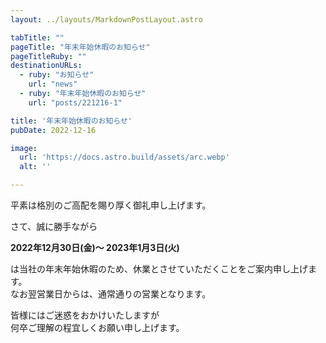 ```yaml
---
layout: ../layouts/MarkdownPostLayout.astro

tabTitle: ""
pageTitle: "年末年始休暇のお知らせ"
pageTitleRuby: ""
destinationURLs:
  - ruby: "お知らせ"
    url: "news"
  - ruby: "年末年始休暇のお知らせ"
    url: "posts/221216-1"

title: '年末年始休暇のお知らせ'
pubDate: 2022-12-16

image:
  url: 'https://docs.astro.build/assets/arc.webp'
  alt: ''

---
```


平素は格別のご高配を賜り厚く御礼申し上げます。

さて、誠に勝手ながら

**2022年12月30日(金)～ 2023年1月3日(火)**

は当社の年末年始休暇のため、休業とさせていただくことをご案内申し上げます。  
なお翌営業日からは、通常通りの営業となります。  

皆様にはご迷惑をおかけいたしますが  
何卒ご理解の程宜しくお願い申し上げます。
